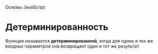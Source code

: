 Основы JavaScript

# Детерминированность

Функция называется **детерминированной**, когда для одних и тех же входных параметров она возвращает один и тот же результат.
